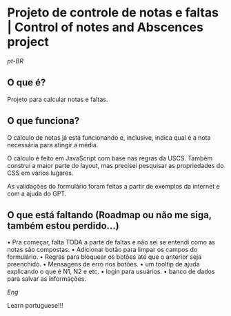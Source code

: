 # Projeto de controle de notas e faltas | Control of notes and Abscences project

*pt-BR*
## O que é? 
Projeto para calcular notas e faltas.

## O que funciona?
O cálculo de notas já está funcionando e, inclusive, indica qual é a nota necessária para atingir a média.

O cálculo é feito em JavaScript com base nas regras da USCS. Também construí a maior parte do layout, mas precisei pesquisar as propriedades do CSS em vários lugares.

As validações do formulário foram feitas a partir de exemplos da internet e com a ajuda do GPT.

## O que está faltando (Roadmap ou não me siga, também estou perdido…)

• Pra começar, falta TODA a parte de faltas e não sei se entendi como as notas são compostas.
• Adicionar botão para limpar os campos do formulário.
• Regras para bloquear os botões até que o anterior seja preenchido.
• Mensagens de erro nos botões.
• um tooltip de ajuda explicando o que é N1, N2 e etc.
• login para usuários.
• banco de dados para salvar as informações.


*Eng*

Learn portuguese!!!

